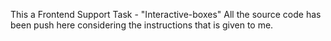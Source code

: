 This a Frontend Support Task - "Interactive-boxes" 
All the source code has been push here considering the instructions that is given to me.
